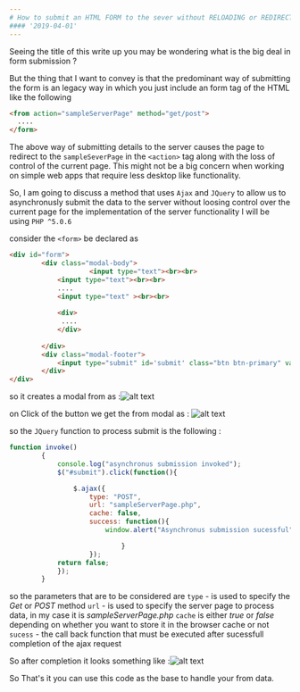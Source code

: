 ```yaml
---
# How to submit an HTML FORM to the sever without RELOADING or REDIRECTING to the server page ?
#### '2019-04-01'
---
```


Seeing the title of this write up you may be wondering what is the big deal in form submission ?

But the thing that I want to convey is that the predominant way of submitting the form is an legacy way in which you just include an form tag of the HTML like the following
```HTML
<from action="sampleServerPage" method="get/post">
  ....
</form>
```
The above way of submitting details to the server causes the page to redirect to the `sampleSeverPage` in the `<action>` tag along with the loss of control of the current page. This might not be a big concern when working on simple web apps that require less desktop like functionality.

So, I am going to discuss a method that uses `Ajax` and `JQuery` to allow us to asynchronusly submit the data to the server without loosing control over the current page
for the implementation of the server functionality I will be using `PHP ^5.0.6`


consider the `<form>` be declared as
```HTML
<div id="form"> 
		<div class="modal-body">
            		<input type="text"><br><br>
			<input type="text"><br><br>
			....
			<input type="text" ><br><br>
			
			<div>
			 ....
			</div>
			
		</div>
		<div class="modal-footer">
			<input type="submit" id='submit' class="btn btn-primary" value="SUBMIT">
		</div>
</div>
```
so it creates a modal from as :![alt text](https://lh3.googleusercontent.com/QyhBnyy5nQRhkwl9ZGWpzqgt8CrdU2Bfulpv_R3FK3T0mfwUn_DN2KEMy5SNMPfSSuZm1De6_kvY3FDyzVSQ=w1920-h968-rw)

on Click of the button we get the from modal as :
![alt text](https://lh5.googleusercontent.com/Kr0Z8ShF4_oUMnifmsPxtKmI5FZ8e5xX-oigr9LfwO9oIzlCdBTMXjFxqgnev4VPHum5C4wv4zspe_NBKG_l=w1402-h968-rw)

so the `JQuery` function to process submit is the following :
```javascript
function invoke()
		{
			console.log("asynchronus submission invoked");
			$("#submit").click(function(){

				$.ajax({
					type: "POST",
					url: "sampleServerPage.php",
					cache: false,
					success: function(){
						window.alert("Asynchronus submission sucessful");

							}
					});
			return false;
			});
		}
```

so the parameters that are to be considered are `type` - is used to specify the *Get* or *POST* method `url` - is used to specify the server page to process data, in my case it is *sampleServerPage.php* `cache` is either *true* or *false* depending on whether you want to store it in the browser cache or not `sucess` - the call back function that must be executed after sucessfull completion of the ajax request

So after completion it looks something like :![alt text](https://lh3.googleusercontent.com/kGPXdz-FaibVdzR_uepykWN_CGp_cFSv9yk9R047g23oRxLs5w109g33C3FjQgSu9u-2XwfmGiv6H3aa69Uq=w1402-h968-rw)

So That's it you can use this code as the base to handle your from data.
